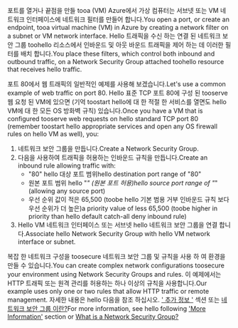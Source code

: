 <span data-ttu-id="ed336-101">포트를 열거나 끝점을 만들 tooa (VM) Azure에서 가상 컴퓨터는 서브넷 또는 VM 네트워크 인터페이스에 네트워크 필터를 만들어 합니다.</span><span class="sxs-lookup"><span data-stu-id="ed336-101">You open a port, or create an endpoint, tooa virtual machine (VM) in Azure by creating a network filter on a subnet or VM network interface.</span></span> <span data-ttu-id="ed336-102">Hello 트래픽을 수신 하는 연결 된 네트워크 보안 그룹 toohello 리소스에서 인바운드 및 아웃 바운드 트래픽을 제어 하는 데 이러한 필터를 배치 합니다.</span><span class="sxs-lookup"><span data-stu-id="ed336-102">You place these filters, which control both inbound and outbound traffic, on a Network Security Group attached toohello resource that receives hello traffic.</span></span>

<span data-ttu-id="ed336-103">포트 80에서 웹 트래픽의 일반적인 예제를 사용해 보겠습니다.</span><span class="sxs-lookup"><span data-stu-id="ed336-103">Let's use a common example of web traffic on port 80.</span></span> <span data-ttu-id="ed336-104">Hello 표준 TCP 포트 80에 구성 된 tooserve 웹 요청 된 VM에 있으면 (기억 toostart hello에 대 한 적절 한 서비스를 열면도 hello VM에 대 한 모든 OS 방화벽 규칙) 있습니다.</span><span class="sxs-lookup"><span data-stu-id="ed336-104">Once you have a VM that is configured tooserve web requests on hello standard TCP port 80 (remember toostart hello appropriate services and open any OS firewall rules on hello VM as well), you:</span></span>

1. <span data-ttu-id="ed336-105">네트워크 보안 그룹을 만듭니다.</span><span class="sxs-lookup"><span data-stu-id="ed336-105">Create a Network Security Group.</span></span>
2. <span data-ttu-id="ed336-106">다음을 사용하여 트래픽을 허용하는 인바운드 규칙을 만듭니다.</span><span class="sxs-lookup"><span data-stu-id="ed336-106">Create an inbound rule allowing traffic with:</span></span>
   * <span data-ttu-id="ed336-107">"80" hello 대상 포트 범위</span><span class="sxs-lookup"><span data-stu-id="ed336-107">hello destination port range of "80"</span></span>
   * <span data-ttu-id="ed336-108">원본 포트 범위 hello "*" (원본 포트 허용)</span><span class="sxs-lookup"><span data-stu-id="ed336-108">hello source port range of "*" (allowing any source port)</span></span>
   * <span data-ttu-id="ed336-109">우선 순위 값이 적은 65,500 (toobe hello 기본 범용 거부 인바운드 규칙 보다 우선 순위가 더 높은)</span><span class="sxs-lookup"><span data-stu-id="ed336-109">a priority value of less 65,500 (toobe higher in priority than hello default catch-all deny inbound rule)</span></span>
3. <span data-ttu-id="ed336-110">Hello VM 네트워크 인터페이스 또는 서브넷 hello 네트워크 보안 그룹을 연결 합니다.</span><span class="sxs-lookup"><span data-stu-id="ed336-110">Associate hello Network Security Group with hello VM network interface or subnet.</span></span>

<span data-ttu-id="ed336-111">복잡 한 네트워크 구성을 toosecure 네트워크 보안 그룹 및 규칙을 사용 하 여 환경을 만들 수 있습니다.</span><span class="sxs-lookup"><span data-stu-id="ed336-111">You can create complex network configurations toosecure your environment using Network Security Groups and rules.</span></span> <span data-ttu-id="ed336-112">이 예제에서는 HTTP 트래픽 또는 원격 관리를 허용하는 하나 이상의 규칙을 사용합니다.</span><span class="sxs-lookup"><span data-stu-id="ed336-112">Our example uses only one or two rules that allow HTTP traffic or remote management.</span></span> <span data-ttu-id="ed336-113">자세한 내용은 hello 다음을 참조 하십시오. [' 추가 정보 '](#more-information-on-network-security-groups) 섹션 또는 [네트워크 보안 그룹 이란?](../articles/virtual-network/virtual-networks-nsg.md)</span><span class="sxs-lookup"><span data-stu-id="ed336-113">For more information, see hello following ['More Information'](#more-information-on-network-security-groups) section or [What is a Network Security Group?](../articles/virtual-network/virtual-networks-nsg.md)</span></span>

